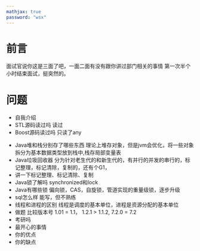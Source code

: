 ```yaml
---
mathjax: true
password: "wsx"
---
```


# 前言
 面试官说你这是三面了吧，一面二面有没有跟你讲过部门相关的事情
 第一次半个小时结束面试，挺突然的。

# 问题
- 自我介绍 
- STL源码读过吗
 读过
- Boost源码读过吗
 只读了any
<!--more-->
- Java堆和栈分别存了哪些东西
 理论上堆存对象，但是jvm会优化，将一些对象拆分为基本数据类型放到栈中,栈存局部变量表
- Java垃圾回收器
 分为针对老生代的和新生代的，有并行的并发的串行的，标记整理，标记清除，复制的，还有个G1，
- 讲一下标记整理、标记清除、复制
- Java锁了解吗
 synchronized和lock
- Java有哪些锁
 偏向锁，CAS，自旋锁，管道实现的重量级锁，逐步升级
- sql怎么样
 能写，但不熟练
- 线程和进程的区别
 线程是调度的基本单位，进程是资源分配的基本单位
- 做题 比较版本号 1.01 = 1.1， 1.2.1 > 1.1.2,  7.2.0 = 7.2
- 考研吗
- 最开心的事情
- 你的优点
- 你的缺点

